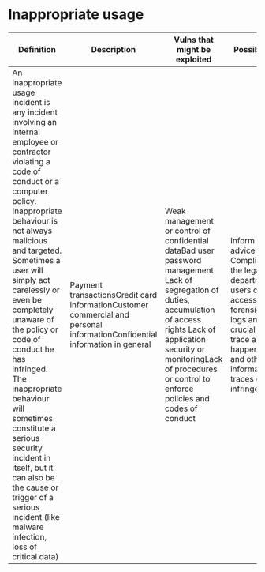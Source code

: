 # Inappropriate usage

| Definition      | Description | Vulns that might be exploited | Possible Response |
| ----------- | ----------- | ----------- | ----------- |
| An inappropriate usage incident is any incident involving an internal employee or contractor violating a code of conduct or a computer policy. Inappropriate behaviour is not always malicious and targeted. Sometimes a user will simply act carelessly or even be completely unaware of the policy or code of conduct he has infringed. The inappropriate behaviour will sometimes constitute a serious security incident in itself, but it can also be the cause or trigger of a serious incident (like malware infection, loss of critical data) | Payment transactionsCredit card informationCustomer commercial and personal informationConfidential information in general | Weak management or control of confidential dataBad user password management Lack of segregation of duties, accumulation of access rights Lack of application security or monitoringLack of procedures or control to enforce policies and codes of conduct | Inform and get advice from Compliance and/or the legal departmentInactivate users or withdraw access rightsMake forensic copies of logs and other crucial information to trace and prove what happenedCheck logs and other information for traces of the infringement |
